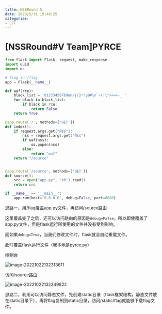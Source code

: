 ```yaml
---
title: NSSRound 5
date: 2023/5/31 19:48:25
categories:
- CTF
---
```


# [NSSRound#V Team]PYRCE

```python
from flask import Flask, request, make_response
import uuid
import os

# flag in /flag
app = Flask(__name__)

def waf(rce):
    black_list = '01233456789un/|{}*!;@#\n`~\'\"><=+-_ '
    for black in black_list:
        if black in rce:
            return False
    return True

@app.route('/', methods=['GET'])
def index():
    if request.args.get("Ňśś"):
        nss = request.args.get("Ňśś")
        if waf(nss):
            os.popen(nss)
        else:
            return "waf"
    return "/source"


@app.route('/source', methods=['GET'])
def source():
    src = open("app.py", 'rb').read()
    return src

if __name__ == '__main__':
    app.run(host='0.0.0.0', debug=False, port=8080)
```

思路一，用/flag覆盖app.py文件，再访问/source路由

这里覆盖完了之后，还可以访问路由的原因是`debug=False`，所以即使覆盖了app.py文件，但是flask运行所使用的文件并没有受到影响。

而如果`debug=True`，当我们修改文件时，flask就会自动重载文件。

此时覆盖flask运行文件（我本地是pyrce.py）

控制台

![image-20221022132313611](../images/image-20221022132313611-1686150585118.png)

访问/source路由

![image-20221022132349822](../images/image-20221022132349822-1686150585118.png)



思路二，利用可以访问静态文件，先创建static目录（flask框架结构，静态文件放在static目录下），再将flag复制到static目录，访问/static/flag就能够下载flag文件。












